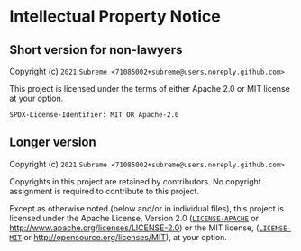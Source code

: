 # Intellectual Property Notice

## Short version for non-lawyers

Copyright (c) `2021` `Subreme <71085002+subreme@users.noreply.github.com>`

This project is licensed under the terms of either Apache 2.0 or MIT license at
your option.

```text
SPDX-License-Identifier: MIT OR Apache-2.0
```

## Longer version

Copyright (c) `2021` `Subreme <71085002+subreme@users.noreply.github.com>`

Copyrights in this project are retained by contributors. No copyright assignment
is required to contribute to this project.

Except as otherwise noted (below and/or in individual files), this project is
licensed under the Apache License, Version 2.0
([`LICENSE-APACHE`](LICENSE-APACHE) or
<http://www.apache.org/licenses/LICENSE-2.0>) or the MIT license,
([`LICENSE-MIT`](LICENSE-MIT) or <http://opensource.org/licenses/MIT>), at your
option.
